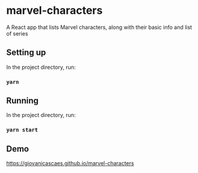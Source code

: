 # marvel-characters

A React app that lists Marvel characters, along with their basic info and list of series

## Setting up ##

In the project directory, run:

### `yarn`

## Running ##

In the project directory, run:

### `yarn start`

## Demo ##

https://giovanicascaes.github.io/marvel-characters
